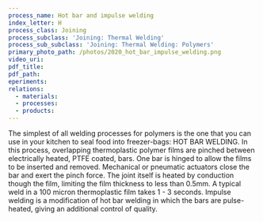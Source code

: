 ```yaml
---
process_name: Hot bar and impulse welding
index_letter: H
process_class: Joining
process_subclass: 'Joining: Thermal Welding'
process_sub_subclass: 'Joining: Thermal Welding: Polymers'
primary_photo_path: /photos/2020_hot_bar_impulse_welding.png
video_uri:
pdf_title:
pdf_path:
eperiments:
relations:
  - materials:
  - processes:
  - products:
---
```


The simplest of all welding processes for polymers is the one that you can use in your kitchen to seal food into freezer-bags: HOT BAR WELDING. In this process, overlapping thermoplastic polymer films are pinched between electrically heated, PTFE coated, bars. One bar is hinged to allow the films to be inserted and removed. Mechanical or pneumatic actuators close the bar and exert the pinch force. The joint itself is heated by conduction though the film, limiting the film thickness to less than 0.5mm. A typical weld in a 100 micron thermoplastic film takes 1 - 3 seconds. Impulse welding is a modification of hot bar welding in which the bars are pulse-heated, giving an additional control of quality.